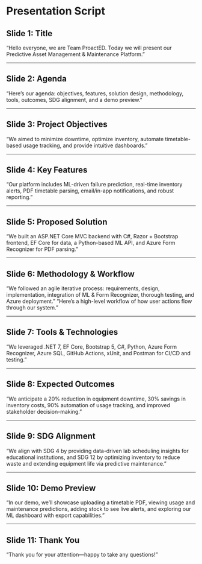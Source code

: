 # Presentation Script

## Slide 1: Title
“Hello everyone, we are Team ProactED. Today we will present our Predictive Asset Management & Maintenance Platform.”

---

## Slide 2: Agenda
“Here’s our agenda: objectives, features, solution design, methodology, tools, outcomes, SDG alignment, and a demo preview.”

---

## Slide 3: Project Objectives
“We aimed to minimize downtime, optimize inventory, automate timetable-based usage tracking, and provide intuitive dashboards.”

---

## Slide 4: Key Features
“Our platform includes ML-driven failure prediction, real-time inventory alerts, PDF timetable parsing, email/in-app notifications, and robust reporting.”

---

## Slide 5: Proposed Solution
“We built an ASP.NET Core MVC backend with C#, Razor + Bootstrap frontend, EF Core for data, a Python-based ML API, and Azure Form Recognizer for PDF parsing.”

---

## Slide 6: Methodology & Workflow
“We followed an agile iterative process: requirements, design, implementation, integration of ML & Form Recognizer, thorough testing, and Azure deployment.”
“Here’s a high-level workflow of how user actions flow through our system.”

---

## Slide 7: Tools & Technologies
“We leveraged .NET 7, EF Core, Bootstrap 5, C#, Python, Azure Form Recognizer, Azure SQL, GitHub Actions, xUnit, and Postman for CI/CD and testing.”

---

## Slide 8: Expected Outcomes
“We anticipate a 20% reduction in equipment downtime, 30% savings in inventory costs, 90% automation of usage tracking, and improved stakeholder decision-making.”

---

## Slide 9: SDG Alignment
“We align with SDG 4 by providing data-driven lab scheduling insights for educational institutions, and SDG 12 by optimizing inventory to reduce waste and extending equipment life via predictive maintenance.”

---

## Slide 10: Demo Preview
“In our demo, we’ll showcase uploading a timetable PDF, viewing usage and maintenance predictions, adding stock to see live alerts, and exploring our ML dashboard with export capabilities.”

---

## Slide 11: Thank You
“Thank you for your attention—happy to take any questions!”
